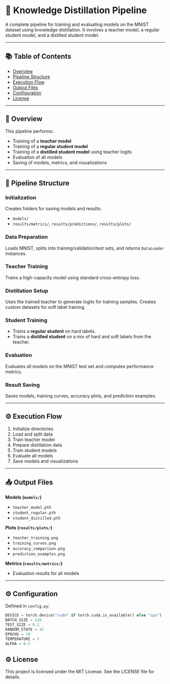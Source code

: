 # 🧠 Knowledge Distillation Pipeline

A complete pipeline for training and evaluating models on the MNIST dataset using knowledge distillation. It involves a teacher model, a regular student model, and a distilled student model.

---

## 📚 Table of Contents
- [Overview](#overview)  
- [Pipeline Structure](#pipeline-structure)  
- [Execution Flow](#execution-flow)  
- [Output Files](#output-files)  
- [Configuration](#configuration)   
- [License](#license)  

---

## 📝 Overview

This pipeline performs:
- Training of a **teacher model**  
- Training of a **regular student model**  
- Training of a **distilled student model** using teacher logits  
- Evaluation of all models  
- Saving of models, metrics, and visualizations  

---

## 🔁 Pipeline Structure

### Initialization  
Creates folders for saving models and results:
- `models/`
- `results/metrics/`, `results/predictions/`, `results/plots/`

### Data Preparation  
Loads MNIST, splits into training/validation/test sets, and returns `DataLoader` instances.

### Teacher Training  
Trains a high-capacity model using standard cross-entropy loss.

### Distillation Setup  
Uses the trained teacher to generate logits for training samples. Creates custom datasets for soft label training.

### Student Training  
- Trains a **regular student** on hard labels.  
- Trains a **distilled student** on a mix of hard and soft labels from the teacher.

### Evaluation  
Evaluates all models on the MNIST test set and computes performance metrics.

### Result Saving  
Saves models, training curves, accuracy plots, and prediction examples.

---

## ⚙️ Execution Flow

1. Initialize directories  
2. Load and split data  
3. Train teacher model  
4. Prepare distillation data  
5. Train student models  
6. Evaluate all models  
7. Save models and visualizations  

---

## 📤 Output Files

**Models (`models/`)**  
- `teacher_model.pth`  
- `student_regular.pth`  
- `student_distilled.pth`  

**Plots (`results/plots/`)**  
- `teacher_training.png`  
- `training_curves.png`  
- `accuracy_comparison.png`  
- `prediction_examples.png`  

**Metrics (`results/metrics/`)**  
- Evaluation results for all models  

---

## ⚙️ Configuration

Defined in `config.py`:

```python
DEVICE = torch.device("cuda" if torch.cuda.is_available() else "cpu")
BATCH_SIZE = 128
TEST_SIZE = 0.1
RANDOM_STATE = 42
EPOCHS = 10
TEMPERATURE = 5
ALPHA = 0.5
```
## ⚙️ License 
This project is licensed under the MIT License. See the LICENSE file for details.
